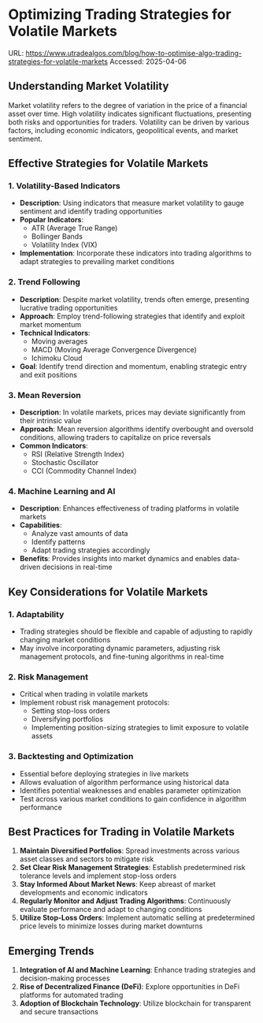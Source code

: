 # Optimizing Trading Strategies for Volatile Markets

URL: https://www.utradealgos.com/blog/how-to-optimise-algo-trading-strategies-for-volatile-markets
Accessed: 2025-04-06

## Understanding Market Volatility

Market volatility refers to the degree of variation in the price of a financial asset over time. High volatility indicates significant fluctuations, presenting both risks and opportunities for traders. Volatility can be driven by various factors, including economic indicators, geopolitical events, and market sentiment.

## Effective Strategies for Volatile Markets

### 1. Volatility-Based Indicators
- **Description**: Using indicators that measure market volatility to gauge sentiment and identify trading opportunities
- **Popular Indicators**:
  - ATR (Average True Range)
  - Bollinger Bands
  - Volatility Index (VIX)
- **Implementation**: Incorporate these indicators into trading algorithms to adapt strategies to prevailing market conditions

### 2. Trend Following
- **Description**: Despite market volatility, trends often emerge, presenting lucrative trading opportunities
- **Approach**: Employ trend-following strategies that identify and exploit market momentum
- **Technical Indicators**:
  - Moving averages
  - MACD (Moving Average Convergence Divergence)
  - Ichimoku Cloud
- **Goal**: Identify trend direction and momentum, enabling strategic entry and exit positions

### 3. Mean Reversion
- **Description**: In volatile markets, prices may deviate significantly from their intrinsic value
- **Approach**: Mean reversion algorithms identify overbought and oversold conditions, allowing traders to capitalize on price reversals
- **Common Indicators**:
  - RSI (Relative Strength Index)
  - Stochastic Oscillator
  - CCI (Commodity Channel Index)

### 4. Machine Learning and AI
- **Description**: Enhances effectiveness of trading platforms in volatile markets
- **Capabilities**:
  - Analyze vast amounts of data
  - Identify patterns
  - Adapt trading strategies accordingly
- **Benefits**: Provides insights into market dynamics and enables data-driven decisions in real-time

## Key Considerations for Volatile Markets

### 1. Adaptability
- Trading strategies should be flexible and capable of adjusting to rapidly changing market conditions
- May involve incorporating dynamic parameters, adjusting risk management protocols, and fine-tuning algorithms in real-time

### 2. Risk Management
- Critical when trading in volatile markets
- Implement robust risk management protocols:
  - Setting stop-loss orders
  - Diversifying portfolios
  - Implementing position-sizing strategies to limit exposure to volatile assets

### 3. Backtesting and Optimization
- Essential before deploying strategies in live markets
- Allows evaluation of algorithm performance using historical data
- Identifies potential weaknesses and enables parameter optimization
- Test across various market conditions to gain confidence in algorithm performance

## Best Practices for Trading in Volatile Markets

1. **Maintain Diversified Portfolios**: Spread investments across various asset classes and sectors to mitigate risk
2. **Set Clear Risk Management Strategies**: Establish predetermined risk tolerance levels and implement stop-loss orders
3. **Stay Informed About Market News**: Keep abreast of market developments and economic indicators
4. **Regularly Monitor and Adjust Trading Algorithms**: Continuously evaluate performance and adapt to changing conditions
5. **Utilize Stop-Loss Orders**: Implement automatic selling at predetermined price levels to minimize losses during market downturns

## Emerging Trends

1. **Integration of AI and Machine Learning**: Enhance trading strategies and decision-making processes
2. **Rise of Decentralized Finance (DeFi)**: Explore opportunities in DeFi platforms for automated trading
3. **Adoption of Blockchain Technology**: Utilize blockchain for transparent and secure transactions
